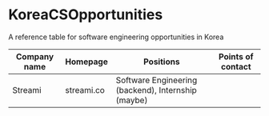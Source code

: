 # KoreaCSOpportunities
A reference table for software engineering opportunities in Korea

| Company name  | Homepage      | Positions                                          | Points of contact |
| ------------- | ------------- | -------------------------------------------------- | ----------------- |
| Streami       | streami.co    | Software Engineering (backend), Internship (maybe) |                   |

